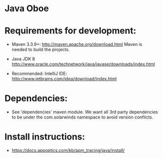 Java Oboe
======================


# Requirements for development:

* Maven 3.3.9+:  http://maven.apache.org/download.html
  Maven is needed to build the projects.

* Java JDK 8
  http://www.oracle.com/technetwork/java/javase/downloads/index.html 
  
* Recommended: IntelliJ IDE: http://www.jetbrains.com/idea/download/index.html

# Dependencies:

* See 'dependencies' maven module. We want all 3rd party dependencies to be under the com.solarwinds namespace to avoid version conflicts. 

# Install instructions:

* https://docs.appoptics.com/kb/apm_tracing/java/install/
